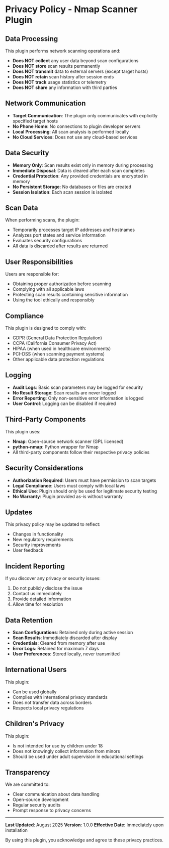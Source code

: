 # Privacy Policy - Nmap Scanner Plugin

## Data Processing

This plugin performs network scanning operations and:

- **Does NOT collect** any user data beyond scan configurations
- **Does NOT store** scan results permanently
- **Does NOT transmit** data to external servers (except target hosts)
- **Does NOT retain** scan history after session ends
- **Does NOT track** usage statistics or telemetry
- **Does NOT share** any information with third parties

## Network Communication

- **Target Communication**: The plugin only communicates with explicitly specified target hosts
- **No Phone Home**: No connections to plugin developer servers
- **Local Processing**: All scan analysis is performed locally
- **No Cloud Services**: Does not use any cloud-based services

## Data Security

- **Memory Only**: Scan results exist only in memory during processing
- **Immediate Disposal**: Data is cleared after each scan completes
- **Credential Protection**: Any provided credentials are encrypted in memory
- **No Persistent Storage**: No databases or files are created
- **Session Isolation**: Each scan session is isolated

## Scan Data

When performing scans, the plugin:

- Temporarily processes target IP addresses and hostnames
- Analyzes port states and service information
- Evaluates security configurations
- All data is discarded after results are returned

## User Responsibilities

Users are responsible for:

- Obtaining proper authorization before scanning
- Complying with all applicable laws
- Protecting scan results containing sensitive information
- Using the tool ethically and responsibly

## Compliance

This plugin is designed to comply with:

- GDPR (General Data Protection Regulation)
- CCPA (California Consumer Privacy Act)
- HIPAA (when used in healthcare environments)
- PCI-DSS (when scanning payment systems)
- Other applicable data protection regulations

## Logging

- **Audit Logs**: Basic scan parameters may be logged for security
- **No Result Storage**: Scan results are never logged
- **Error Reporting**: Only non-sensitive error information is logged
- **User Control**: Logging can be disabled if required

## Third-Party Components

This plugin uses:

- **Nmap**: Open-source network scanner (GPL licensed)
- **python-nmap**: Python wrapper for Nmap
- All third-party components follow their respective privacy policies

## Security Considerations

- **Authorization Required**: Users must have permission to scan targets
- **Legal Compliance**: Users must comply with local laws
- **Ethical Use**: Plugin should only be used for legitimate security testing
- **No Warranty**: Plugin provided as-is without warranty

## Updates

This privacy policy may be updated to reflect:

- Changes in functionality
- New regulatory requirements
- Security improvements
- User feedback

## Incident Reporting

If you discover any privacy or security issues:

1. Do not publicly disclose the issue
2. Contact us immediately
3. Provide detailed information
4. Allow time for resolution

## Data Retention

- **Scan Configurations**: Retained only during active session
- **Scan Results**: Immediately discarded after display
- **Credentials**: Cleared from memory after use
- **Error Logs**: Retained for maximum 7 days
- **User Preferences**: Stored locally, never transmitted

## International Users

This plugin:

- Can be used globally
- Complies with international privacy standards
- Does not transfer data across borders
- Respects local privacy regulations

## Children's Privacy

This plugin:

- Is not intended for use by children under 18
- Does not knowingly collect information from minors
- Should be used under adult supervision in educational settings

## Transparency

We are committed to:

- Clear communication about data handling
- Open-source development
- Regular security audits
- Prompt response to privacy concerns

---

**Last Updated**: August 2025
**Version**: 1.0.0
**Effective Date**: Immediately upon installation

By using this plugin, you acknowledge and agree to these privacy practices.
